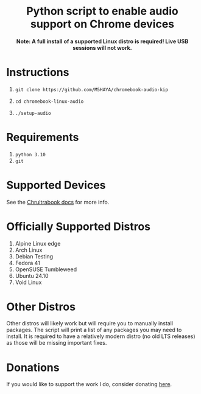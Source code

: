 <h1 align="center">Python script to enable audio support on Chrome devices</h1>

<h4 align="center">Note: A full install of a supported Linux distro is required! Live USB sessions will not work.</h4>

# Instructions
1.     git clone https://github.com/M5HAYA/chromebook-audio-kip
2.     cd chromebook-linux-audio
3.     ./setup-audio

# Requirements
1. `python 3.10`
2. `git`

# Supported Devices
See the [Chrultrabook docs](https://docs.chrultrabook.com/docs/firmware/supported-devices.html) for more info.

# Officially Supported Distros
1. Alpine Linux edge
2. Arch Linux
3. Debian Testing
4. Fedora 41
5. OpenSUSE Tumbleweed
6. Ubuntu 24.10
7. Void Linux

# Other Distros
Other distros will likely work but will require you to manually install packages. The script will print a list of any packages you may need to install. It is required to have a relatively modern distro (no old LTS releases) as those will be missing important fixes.

# Donations
If you would like to support the work I do, consider donating [here](https://paypal.me/weirdtreething).
